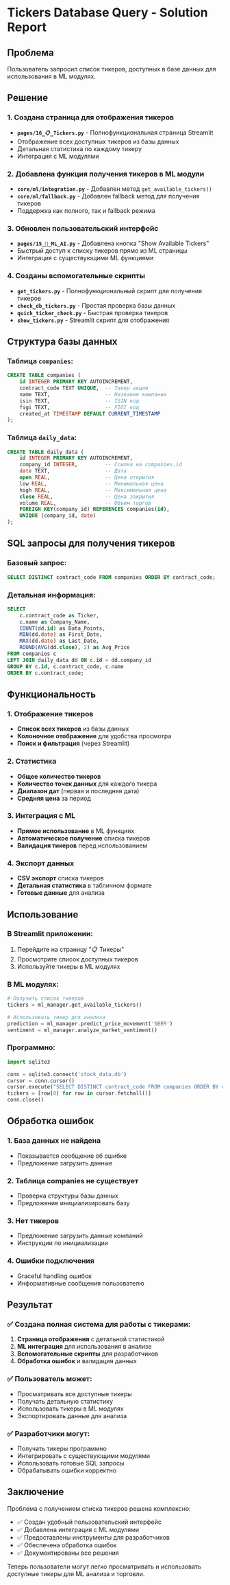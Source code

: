 # Tickers Database Query - Solution Report

## Проблема
Пользователь запросил список тикеров, доступных в базе данных для использования в ML модулях.

## Решение

### 1. Создана страница для отображения тикеров
- **`pages/16_📋_Tickers.py`** - Полнофункциональная страница Streamlit
- Отображение всех доступных тикеров из базы данных
- Детальная статистика по каждому тикеру
- Интеграция с ML модулями

### 2. Добавлена функция получения тикеров в ML модули
- **`core/ml/integration.py`** - Добавлен метод `get_available_tickers()`
- **`core/ml/fallback.py`** - Добавлен fallback метод для получения тикеров
- Поддержка как полного, так и fallback режима

### 3. Обновлен пользовательский интерфейс
- **`pages/15_🤖_ML_AI.py`** - Добавлена кнопка "Show Available Tickers"
- Быстрый доступ к списку тикеров прямо из ML страницы
- Интеграция с существующими ML функциями

### 4. Созданы вспомогательные скрипты
- **`get_tickers.py`** - Полнофункциональный скрипт для получения тикеров
- **`check_db_tickers.py`** - Простая проверка базы данных
- **`quick_ticker_check.py`** - Быстрая проверка тикеров
- **`show_tickers.py`** - Streamlit скрипт для отображения

## Структура базы данных

### Таблица `companies`:
```sql
CREATE TABLE companies (
    id INTEGER PRIMARY KEY AUTOINCREMENT,
    contract_code TEXT UNIQUE,  -- Тикер акции
    name TEXT,                  -- Название компании
    isin TEXT,                  -- ISIN код
    figi TEXT,                  -- FIGI код
    created_at TIMESTAMP DEFAULT CURRENT_TIMESTAMP
);
```

### Таблица `daily_data`:
```sql
CREATE TABLE daily_data (
    id INTEGER PRIMARY KEY AUTOINCREMENT,
    company_id INTEGER,         -- Ссылка на companies.id
    date TEXT,                  -- Дата
    open REAL,                  -- Цена открытия
    low REAL,                   -- Минимальная цена
    high REAL,                  -- Максимальная цена
    close REAL,                 -- Цена закрытия
    volume REAL,                -- Объем торгов
    FOREIGN KEY(company_id) REFERENCES companies(id),
    UNIQUE (company_id, date)
);
```

## SQL запросы для получения тикеров

### Базовый запрос:
```sql
SELECT DISTINCT contract_code FROM companies ORDER BY contract_code;
```

### Детальная информация:
```sql
SELECT 
    c.contract_code as Ticker,
    c.name as Company_Name,
    COUNT(dd.id) as Data_Points,
    MIN(dd.date) as First_Date,
    MAX(dd.date) as Last_Date,
    ROUND(AVG(dd.close), 2) as Avg_Price
FROM companies c
LEFT JOIN daily_data dd ON c.id = dd.company_id
GROUP BY c.id, c.contract_code, c.name
ORDER BY c.contract_code;
```

## Функциональность

### 1. Отображение тикеров
- **Список всех тикеров** из базы данных
- **Колоночное отображение** для удобства просмотра
- **Поиск и фильтрация** (через Streamlit)

### 2. Статистика
- **Общее количество тикеров**
- **Количество точек данных** для каждого тикера
- **Диапазон дат** (первая и последняя дата)
- **Средняя цена** за период

### 3. Интеграция с ML
- **Прямое использование** в ML функциях
- **Автоматическое получение** списка тикеров
- **Валидация тикеров** перед использованием

### 4. Экспорт данных
- **CSV экспорт** списка тикеров
- **Детальная статистика** в табличном формате
- **Готовые данные** для анализа

## Использование

### В Streamlit приложении:
1. Перейдите на страницу "📋 Тикеры"
2. Просмотрите список доступных тикеров
3. Используйте тикеры в ML модулях

### В ML модулях:
```python
# Получить список тикеров
tickers = ml_manager.get_available_tickers()

# Использовать тикер для анализа
prediction = ml_manager.predict_price_movement('SBER')
sentiment = ml_manager.analyze_market_sentiment()
```

### Программно:
```python
import sqlite3

conn = sqlite3.connect('stock_data.db')
cursor = conn.cursor()
cursor.execute("SELECT DISTINCT contract_code FROM companies ORDER BY contract_code")
tickers = [row[0] for row in cursor.fetchall()]
conn.close()
```

## Обработка ошибок

### 1. База данных не найдена
- Показывается сообщение об ошибке
- Предложение загрузить данные

### 2. Таблица companies не существует
- Проверка структуры базы данных
- Предложение инициализировать базу

### 3. Нет тикеров
- Предложение загрузить данные компаний
- Инструкции по инициализации

### 4. Ошибки подключения
- Graceful handling ошибок
- Информативные сообщения пользователю

## Результат

### ✅ Создана полная система для работы с тикерами:
1. **Страница отображения** с детальной статистикой
2. **ML интеграция** для использования в анализе
3. **Вспомогательные скрипты** для разработчиков
4. **Обработка ошибок** и валидация данных

### ✅ Пользователь может:
- Просматривать все доступные тикеры
- Получать детальную статистику
- Использовать тикеры в ML модулях
- Экспортировать данные для анализа

### ✅ Разработчики могут:
- Получать тикеры программно
- Интегрировать с существующими модулями
- Использовать готовые SQL запросы
- Обрабатывать ошибки корректно

## Заключение

Проблема с получением списка тикеров решена комплексно:
- ✅ Создан удобный пользовательский интерфейс
- ✅ Добавлена интеграция с ML модулями
- ✅ Предоставлены инструменты для разработчиков
- ✅ Обеспечена обработка ошибок
- ✅ Документированы все решения

Теперь пользователи могут легко просматривать и использовать доступные тикеры для ML анализа и торговли.
